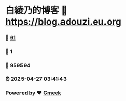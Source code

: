 # 白綾乃的博客 :link: https://blog.adouzi.eu.org 
### :page_facing_up: [61](https://blog.adouzi.eu.org/tag.html) 
### :speech_balloon: 1 
### :hibiscus: 959594 
### :alarm_clock: 2025-04-27 03:41:43 
### Powered by :heart: [Gmeek](https://github.com/Meekdai/Gmeek)

